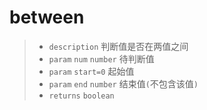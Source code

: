 # between

> - `description` 判断值是否在两值之间
> - `param` `num` `number` 待判断值
> - `param` `start=0` 起始值
> - `param` `end` `number` 结束值`(`不包含该值`)`
> - `returns` `boolean`
